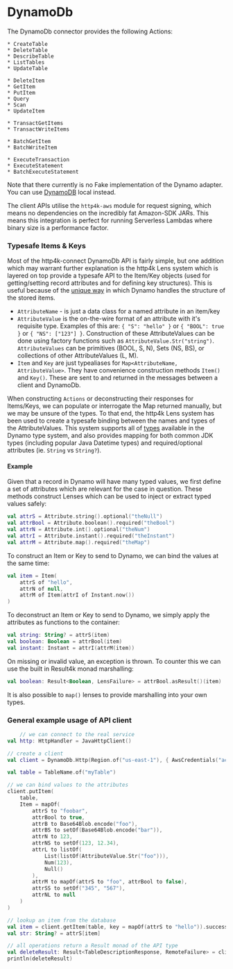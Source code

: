 # DynamoDb

The DynamoDb connector provides the following Actions:

    * CreateTable
    * DeleteTable
    * DescribeTable
    * ListTables
    * UpdateTable

    * DeleteItem
    * GetItem
    * PutItem
    * Query
    * Scan
    * UpdateItem

    * TransactGetItems
    * TransactWriteItems

    * BatchGetItem
    * BatchWriteItem

    * ExecuteTransaction
    * ExecuteStatement
    * BatchExecuteStatement

Note that there currently is no Fake implementation of the Dynamo adapter. You can use [DynamoDB](https://docs.aws.amazon.com/amazondynamodb/latest/developerguide/DynamoDBLocal.DownloadingAndRunning.html) local instead.

The client APIs utilise the `http4k-aws` module for request signing, which means no dependencies on the incredibly fat Amazon-SDK JARs. This means this integration is perfect for running Serverless Lambdas where binary size is a performance factor.

### Typesafe Items & Keys
Most of the http4k-connect DynamoDb API is fairly simple, but one addition which may warrant further explanation is the http4k Lens system which is layered on top provide a typesafe API to the Item/Key objects (used for getting/setting record attributes and for defining key structures). This is useful because of the [unique way](https://docs.aws.amazon.com/amazondynamodb/latest/APIReference/API_AttributeValue.html) in which Dynamo handles the structure of the stored items.

- `AttributeName` - is just a data class for a named attribute in an item/key
- `AttributeValue` is the on-the-wire format of an attribute with it's requisite type. Examples of this are: `{ "S": "hello" }` or `{ "BOOL": true }` or `{ "NS": ["123"] }`. Construction of these AttributeValues can be done using factory functions such as `AttributeValue.Str("string")`. `AttributeValues` can be primitives (BOOL, S, N), Sets (NS, BS), or collections of other AttributeValues (L, M).
- `Item` and `Key` are just typealiases for `Map<AttributeName, AttributeValue>`. They have convenience construction methods `Item()` and `Key()`. These are sent to and returned in the messages between a client and DynamoDb.

When constructing `Actions` or deconstructing their responses for Items/Keys, we can populate or interrogate the Map returned manually, but we may be unsure of the types. To that end, the http4k Lens system has been used to create a typesafe binding between the names and types of the AttributeValues. This system supports all of [types](https://docs.aws.amazon.com/amazondynamodb/latest/APIReference/API_AttributeValue.html) available in the Dynamo type system, and also provides mapping for both common JDK types (including popular Java Datetime types) and required/optional attributes (ie. `String` vs `String?`).

#### Example
Given that a record in Dynamo will have many typed values, we first define a set of attributes which are relevant for the case in question. These methods construct Lenses which can be used to inject or extract typed values safely:
```kotlin
val attrS = Attribute.string().optional("theNull")
val attrBool = Attribute.boolean().required("theBool")
val attrN = Attribute.int().optional("theNum")
val attrI = Attribute.instant().required("theInstant")
val attrM = Attribute.map().required("theMap")
```

To construct an Item or Key to send to Dynamo, we can bind the values at the same time:
```kotlin
val item = Item(
    attrS of "hello",
    attrN of null,
    attrM of Item(attrI of Instant.now())
)
```

To deconstruct an Item or Key to send to Dynamo, we simply apply the attributes as functions to the container:
```kotlin
val string: String? = attrS(item)
val boolean: Boolean = attrBool(item)
val instant: Instant = attrI(attrM(item))
```

On missing or invalid value, an exception is thrown. To counter this we can use the built in Result4k monad marshalling: 
```kotlin
val boolean: Result<Boolean, LensFailure> = attrBool.asResult()(item)
```

It is also possible to `map()` lenses to provide marshalling into your own types.

### General example usage of API client

```kotlin
    // we can connect to the real service
val http: HttpHandler = JavaHttpClient()

// create a client
val client = DynamoDb.Http(Region.of("us-east-1"), { AwsCredentials("accessKeyId", "secretKey") }, http.debug())

val table = TableName.of("myTable")

// we can bind values to the attributes
client.putItem(
    table,
    Item = mapOf(
        attrS to "foobar",
        attrBool to true,
        attrB to Base64Blob.encode("foo"),
        attrBS to setOf(Base64Blob.encode("bar")),
        attrN to 123,
        attrNS to setOf(123, 12.34),
        attrL to listOf(
            List(listOf(AttributeValue.Str("foo"))),
            Num(123),
            Null()
        ),
        attrM to mapOf(attrS to "foo", attrBool to false),
        attrSS to setOf("345", "567"),
        attrNL to null
    )
)

// lookup an item from the database
val item = client.getItem(table, key = mapOf(attrS to "hello")).successValue().item
val str: String? = attrS[item]

// all operations return a Result monad of the API type
val deleteResult: Result<TableDescriptionResponse, RemoteFailure> = client.deleteTable(table)
println(deleteResult)
```
